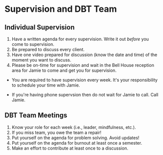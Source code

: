 # Supervision and DBT Team

## Individual Supervision

1. Have a written agenda for every supervision. Write it out *before* you come to supervision.
2. Be prepared to discuss every client. 
3. Have one video prepared for discussion (know the date and time) of the moment you want to discuss.
4. Please be on-time for supervision and wait in the Bell House reception area for Jamie to come and get you for supervision.

* You are required to have supervision every week. It's your responsibility to schedule your time with Jamie.

* If you're having phone supervsion then do not wait for Jamie to call. Call Jamie.

## DBT Team Meetings

1. Know your role for each week (i.e., leader, mindfulness, etc.).
3. If you miss team, you owe the team a repair!
4. Put yourself on the agenda for problem solving. Avoid updates!
5. Put yourself on the agenda for burnout at least once a semester.
6. Make an effort to contribute at least once to a discussion.
